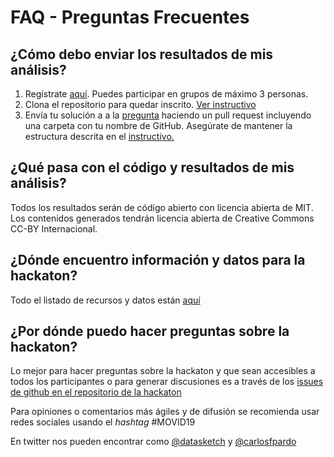 # FAQ - Preguntas Frecuentes

## ¿Cómo debo enviar los resultados de mis análisis?

1. Regístrate [aquí](https://forms.gle/6vZzhihhDFNrWrzc7). Puedes participar en grupos de máximo 3 personas.
1. Clona el repositorio para quedar inscrito. [Ver instructivo](/faq/pull-request.md)
1. Envía tu solución a a la [pregunta]() haciendo un pull request incluyendo una carpeta con tu nombre de GitHub. Asegúrate de mantener la estructura descrita en el [instructivo.](/faq/estructura-de-archivos.md)

## ¿Qué pasa con el código y resultados de mis análisis?

Todos los resultados serán de código abierto con licencia abierta de MIT. Los contenidos generados tendrán licencia abierta de Creative Commons CC-BY Internacional.

## ¿Dónde encuentro información y datos para la hackaton?

Todo el listado de recursos y datos están [aquí](datos.md)

## ¿Por dónde puedo hacer preguntas sobre la hackaton?

Lo mejor para hacer preguntas sobre la hackaton y que sean accesibles a todos los participantes o para generar discusiones es a través de los [issues de github en el repositorio de la hackaton](https://github.com/datasketch/MOVID19/issues)

Para opiniones o comentarios más ágiles y de difusión se recomienda usar redes sociales usando el _hashtag_ #MOVID19

En twitter nos pueden encontrar como [@datasketch](http://twitter.com) y [@carlosfpardo](http://twitter.com/carlosfpardo)





